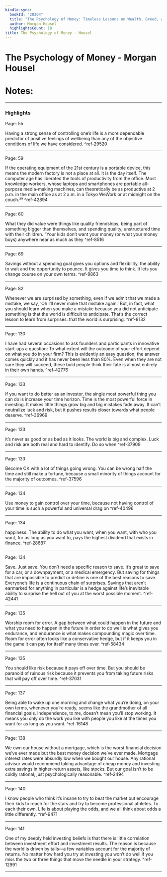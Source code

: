 ```yaml
---
kindle-sync:
  bookId: "20304"
  title: "The Psychology of Money: Timeless Lessons on Wealth, Greed, and Happiness"
  author: Morgan Housel
  highlightsCount: 18
title: The Psychology of Money - Housel
---
```


# The Psychology of Money - Morgan Housel
# Notes:

---

### Highlights
Page: 55

Having a strong sense of controlling one’s life is a more dependable predictor of positive feelings of wellbeing than any of the objective conditions of life we have considered. ^ref-29520

---
Page: 59

If the operating equipment of the 21st century is a portable device, this means the modern factory is not a place at all. It is the day itself. The computer age has liberated the tools of productivity from the office. Most knowledge workers, whose laptops and smartphones are portable all-purpose media-making machines, can theoretically be as productive at 2 p.m. in the main office as at 2 a.m. in a Tokyo WeWork or at midnight on the couch.²⁹ ^ref-42894

---
Page: 60

What they did value were things like quality friendships, being part of something bigger than themselves, and spending quality, unstructured time with their children. “Your kids don’t want your money (or what your money buys) anywhere near as much as they ^ref-8516

---
Page: 69

Savings without a spending goal gives you options and flexibility, the ability to wait and the opportunity to pounce. It gives you time to think. It lets you change course on your own terms. ^ref-9863

---
Page: 82

Whenever we are surprised by something, even if we admit that we made a mistake, we say, ‘Oh I’ll never make that mistake again.’ But, in fact, what you should learn when you make a mistake because you did not anticipate something is that the world is difficult to anticipate. That’s the correct lesson to learn from surprises: that the world is surprising. ^ref-8132

---
Page: 130

I have had several occasions to ask founders and participants in innovative start-ups a question: To what extent will the outcome of your effort depend on what you do in your firm? This is evidently an easy question; the answer comes quickly and it has never been less than 80%. Even when they are not sure they will succeed, these bold people think their fate is almost entirely in their own hands. ^ref-42776

---
Page: 133

If you want to do better as an investor, the single most powerful thing you can do is increase your time horizon. Time is the most powerful force in investing. It makes little things grow big and big mistakes fade away. It can’t neutralize luck and risk, but it pushes results closer towards what people deserve. ^ref-36969

---
Page: 133

it’s never as good or as bad as it looks. The world is big and complex. Luck and risk are both real and hard to identify. Do so when ^ref-37909

---
Page: 133

Become OK with a lot of things going wrong. You can be wrong half the time and still make a fortune, because a small minority of things account for the majority of outcomes. ^ref-37596

---
Page: 134

Use money to gain control over your time, because not having control of your time is such a powerful and universal drag on ^ref-40496

---
Page: 134

happiness. The ability to do what you want, when you want, with who you want, for as long as you want to, pays the highest dividend that exists in finance. ^ref-28687

---
Page: 134

Save. Just save. You don’t need a specific reason to save. It’s great to save for a car, or a downpayment, or a medical emergency. But saving for things that are impossible to predict or define is one of the best reasons to save. Everyone’s life is a continuous chain of surprises. Savings that aren’t earmarked for anything in particular is a hedge against life’s inevitable ability to surprise the hell out of you at the worst possible moment. ^ref-42441

---
Page: 135

Worship room for error. A gap between what could happen in the future and what you need to happen in the future in order to do well is what gives you endurance, and endurance is what makes compounding magic over time. Room for error often looks like a conservative hedge, but if it keeps you in the game it can pay for itself many times over. ^ref-58434

---
Page: 135

You should like risk because it pays off over time. But you should be paranoid of ruinous risk because it prevents you from taking future risks that will pay off over time. ^ref-37031

---
Page: 137

Being able to wake up one morning and change what you’re doing, on your own terms, whenever you’re ready, seems like the grandmother of all financial goals. Independence, to me, doesn’t mean you’ll stop working. It means you only do the work you like with people you like at the times you want for as long as you want. ^ref-16148

---
Page: 138

We own our house without a mortgage, which is the worst financial decision we’ve ever made but the best money decision we’ve ever made. Mortgage interest rates were absurdly low when we bought our house. Any rational advisor would recommend taking advantage of cheap money and investing extra savings in higher-return assets, like stocks. But our goal isn’t to be coldly rational; just psychologically reasonable. ^ref-2494

---
Page: 140

I know people who think it’s insane to try to beat the market but encourage their kids to reach for the stars and try to become professional athletes. To each their own. Life is about playing the odds, and we all think about odds a little differently. ^ref-9471

---
Page: 141

One of my deeply held investing beliefs is that there is little correlation between investment effort and investment results. The reason is because the world is driven by tails—a few variables account for the majority of returns. No matter how hard you try at investing you won’t do well if you miss the two or three things that move the needle in your strategy. ^ref-12991

---
